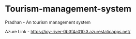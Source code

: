 # Tourism-management-system

Pradhan - An tourism management system

Azure Link - https://icy-river-0b3f4a010.3.azurestaticapps.net/
